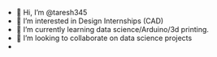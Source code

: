 - 👋 Hi, I’m @taresh345
- 👀 I’m interested in  Design Internships (CAD) 
- 🌱 I’m currently learning data science/Arduino/3d printing.
- 💞️ I’m looking to collaborate on data science projects
-

<!---
taresh345/taresh345 is a ✨ special ✨ repository because its `README.md` (this file) appears on your GitHub profile.
You can click the Preview link to take a look at your changes.
--->

